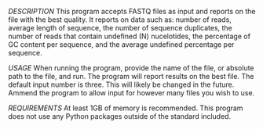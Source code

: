 *DESCRIPTION* This program accepts FASTQ files as input and reports on the file with the best quality.
				It reports on data such as: number of reads, average length of sequence, the number of sequence duplicates,
				the number of reads that contain undefined (N) nucelotides, the percentage of GC content per sequence,
				and the average undefined percentage per sequence.

*USAGE* When running the program, provide the name of the file, or absolute path to the file, and run. The program will report
		results on the best file. The default input number is three. This will likely be changed in the future. Ammend the
		program to allow input for however many files you wish to use.

*REQUIREMENTS* At least 1GB of memory is recommended. This program does not use any Python packages outside of the standard
			   included.